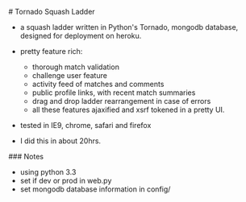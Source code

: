 # Tornado Squash Ladder

- a squash ladder written in Python's Tornado, mongodb database, designed for deployment on heroku.
- pretty feature rich:
	- thorough match validation
	- challenge user feature
	- activity feed of matches and comments
	- public profile links, with recent match summaries
	- drag and drop ladder rearrangement in case of errors
	- all these features ajaxified and xsrf tokened in a pretty UI.
- tested in IE9, chrome, safari and firefox
	
- I did this in about 20hrs.

### Notes
- using python 3.3
- set if dev or prod in web.py
- set mongodb database information in config/
